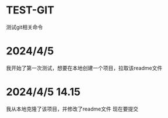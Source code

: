 # TEST-GIT
测试git相关命令
# 2024/4/5
我开始了第一次测试，想要在本地创建一个项目，拉取该readme文件

# 2024/4/5 14.15
我从本地克隆了该项目，并修改了readme文件 现在要提交

